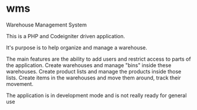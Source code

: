 wms
===
Warehouse Management System

This is a PHP and Codeigniter driven application.

It's purpose is to help organize and manage a warehouse.

The main features are the ability to add users and restrict access to parts of the application. Create warehouses and manage "bins" inside these warehouses. Create product lists and manage the products inside those lists. Create items in the warehouses and move them around, track their movement.

The application is in development mode and is not really ready for general use
